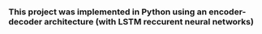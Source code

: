 ### This project was implemented in Python using an encoder-decoder architecture (with LSTM reccurent neural networks)

